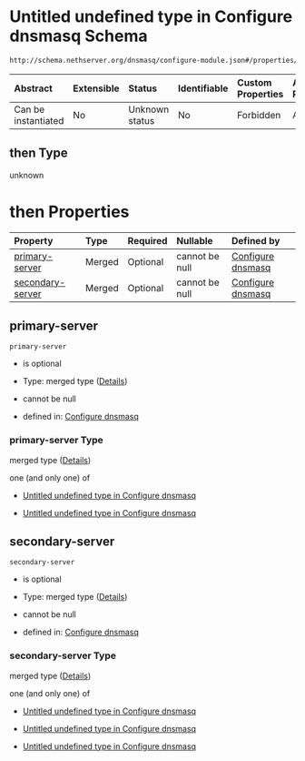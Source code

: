 # Untitled undefined type in Configure dnsmasq Schema

```txt
http://schema.nethserver.org/dnsmasq/configure-module.json#/properties/dns-server/then
```



| Abstract            | Extensible | Status         | Identifiable | Custom Properties | Additional Properties | Access Restrictions | Defined In                                                                      |
| :------------------ | :--------- | :------------- | :----------- | :---------------- | :-------------------- | :------------------ | :------------------------------------------------------------------------------ |
| Can be instantiated | No         | Unknown status | No           | Forbidden         | Allowed               | none                | [configure-module.json\*](dnsmasq/configure-module.json "open original schema") |

## then Type

unknown

# then Properties

| Property                              | Type   | Required | Nullable       | Defined by                                                                                                                                                                                                           |
| :------------------------------------ | :----- | :------- | :------------- | :------------------------------------------------------------------------------------------------------------------------------------------------------------------------------------------------------------------- |
| [primary-server](#primary-server)     | Merged | Optional | cannot be null | [Configure dnsmasq](configure-module-properties-dns-server-then-properties-primary-server.md "http://schema.nethserver.org/dnsmasq/configure-module.json#/properties/dns-server/then/properties/primary-server")     |
| [secondary-server](#secondary-server) | Merged | Optional | cannot be null | [Configure dnsmasq](configure-module-properties-dns-server-then-properties-secondary-server.md "http://schema.nethserver.org/dnsmasq/configure-module.json#/properties/dns-server/then/properties/secondary-server") |

## primary-server



`primary-server`

*   is optional

*   Type: merged type ([Details](configure-module-properties-dns-server-then-properties-primary-server.md))

*   cannot be null

*   defined in: [Configure dnsmasq](configure-module-properties-dns-server-then-properties-primary-server.md "http://schema.nethserver.org/dnsmasq/configure-module.json#/properties/dns-server/then/properties/primary-server")

### primary-server Type

merged type ([Details](configure-module-properties-dns-server-then-properties-primary-server.md))

one (and only one) of

*   [Untitled undefined type in Configure dnsmasq](configure-module-properties-dns-server-then-properties-primary-server-oneof-0.md "check type definition")

*   [Untitled undefined type in Configure dnsmasq](configure-module-properties-dns-server-then-properties-primary-server-oneof-1.md "check type definition")

## secondary-server



`secondary-server`

*   is optional

*   Type: merged type ([Details](configure-module-properties-dns-server-then-properties-secondary-server.md))

*   cannot be null

*   defined in: [Configure dnsmasq](configure-module-properties-dns-server-then-properties-secondary-server.md "http://schema.nethserver.org/dnsmasq/configure-module.json#/properties/dns-server/then/properties/secondary-server")

### secondary-server Type

merged type ([Details](configure-module-properties-dns-server-then-properties-secondary-server.md))

one (and only one) of

*   [Untitled undefined type in Configure dnsmasq](configure-module-properties-dns-server-then-properties-secondary-server-oneof-0.md "check type definition")

*   [Untitled undefined type in Configure dnsmasq](configure-module-properties-dns-server-then-properties-secondary-server-oneof-1.md "check type definition")

*   [Untitled undefined type in Configure dnsmasq](configure-module-properties-dns-server-then-properties-secondary-server-oneof-2.md "check type definition")
